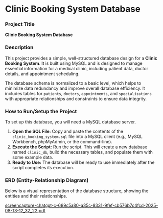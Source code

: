 # Clinic Booking System Database

### Project Title
**Clinic Booking System Database**

### Description
This project provides a simple, well-structured database design for a **Clinic Booking System**. It is built using MySQL and is designed to manage essential information for a medical clinic, including patient data, doctor details, and appointment scheduling.

The database schema is normalized to a basic level, which helps to minimize data redundancy and improve overall database efficiency. It includes tables for `patients`, `doctors`, `appointments`, and `specializations` with appropriate relationships and constraints to ensure data integrity.

### How to Run/Setup the Project
To set up this database, you will need a MySQL database server.

1.  **Open the SQL File:** Copy and paste the contents of the `clinic_booking_system.sql` file into a MySQL client (e.g., MySQL Workbench, phpMyAdmin, or the command-line).
2.  **Execute the Script:** Run the script. This will create a new database named `clinic_db`, build the necessary tables, and populate them with some example data.
3.  **Ready to Use:** The database will be ready to use immediately after the script completes its execution.

### ERD (Entity-Relationship Diagram)

Below is a visual representation of the database structure, showing the entities and their relationships.

[screencapture-chatgpt-c-689c5a80-a35c-8331-9fef-cb576b7c4fcd-2025-08-13-12_32_22.pdf](https://github.com/user-attachments/files/21751238/screencapture-chatgpt-c-689c5a80-a35c-8331-9fef-cb576b7c4fcd-2025-08-13-12_32_22.pdf)
